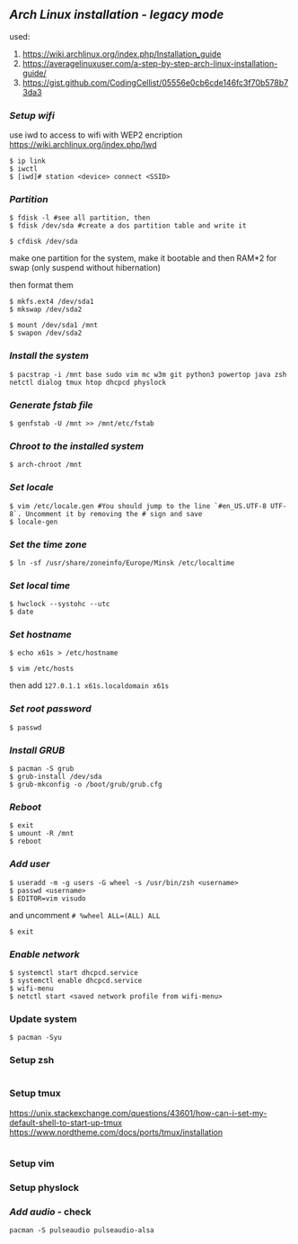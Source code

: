 ## *Arch Linux installation - legacy mode*

used:
1. https://wiki.archlinux.org/index.php/Installation_guide
2. https://averagelinuxuser.com/a-step-by-step-arch-linux-installation-guide/
3. https://gist.github.com/CodingCellist/05556e0cb6cde146fc3f70b578b73da3

### *Setup wifi*

use iwd to access to wifi with WEP2 encription
https://wiki.archlinux.org/index.php/Iwd

```shell
$ ip link
$ iwctl
$ [iwd]# station <device> connect <SSID>
```

### *Partition*

```shell
$ fdisk -l #see all partition, then
$ fdisk /dev/sda #create a dos partition table and write it

$ cfdisk /dev/sda
```

make one partition for the system, make it bootable and then RAM*2 for swap (only suspend without hibernation)

then format them

```shell
$ mkfs.ext4 /dev/sda1
$ mkswap /dev/sda2

$ mount /dev/sda1 /mnt
$ swapon /dev/sda2
```

### *Install the system*

```shell
$ pacstrap -i /mnt base sudo vim mc w3m git python3 powertop java zsh netctl dialog tmux htop dhcpcd physlock
```

### *Generate fstab file*

```shell
$ genfstab -U /mnt >> /mnt/etc/fstab
```

### *Chroot to the installed system*

```shell
$ arch-chroot /mnt
```

### *Set locale*

```shell
$ vim /etc/locale.gen #You should jump to the line `#en_US.UTF-8 UTF-8`. Uncomment it by removing the # sign and save
$ locale-gen
```

### *Set the time zone*

```shell
$ ln -sf /usr/share/zoneinfo/Europe/Minsk /etc/localtime
```

### *Set local time*

```shell
$ hwclock --systohc --utc
$ date
```

### *Set hostname*

```shell
$ echo x61s > /etc/hostname

$ vim /etc/hosts
```
then add
`127.0.1.1 x61s.localdomain x61s`

### *Set root password*

```shell
$ passwd
```

### *Install GRUB*

```shell
$ pacman -S grub
$ grub-install /dev/sda
$ grub-mkconfig -o /boot/grub/grub.cfg
```

### *Reboot*

```shell
$ exit
$ umount -R /mnt
$ reboot
```

### *Add user*

```shell
$ useradd -m -g users -G wheel -s /usr/bin/zsh <username>
$ passwd <username>
$ EDITOR=vim visudo
```
and uncomment `# %wheel ALL=(ALL) ALL`

```shell
$ exit
```

### *Enable network*

```shell
$ systemctl start dhcpcd.service
$ systemctl enable dhcpcd.service
$ wifi-menu
$ netctl start <saved network profile from wifi-menu>
```

### Update system

```shell
$ pacman -Syu
```

### Setup zsh

```shell
```

### Setup tmux

https://unix.stackexchange.com/questions/43601/how-can-i-set-my-default-shell-to-start-up-tmux
https://www.nordtheme.com/docs/ports/tmux/installation
```shell

```

### Setup vim

### Setup physlock

### *Add audio* - check
```shell
pacman -S pulseaudio pulseaudio-alsa
```
